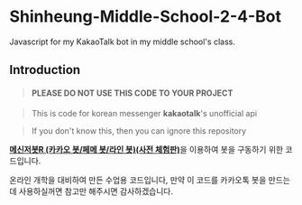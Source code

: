 # Shinheung-Middle-School-2-4-Bot
Javascript for my KakaoTalk bot in my middle school's class.
## Introduction
> #### PLEASE DO NOT USE THIS CODE TO YOUR PROJECT

> This is code for korean messenger **kakaotalk**'s unofficial api

> If you don't know this, then you can ignore this repository

[**메신저봇R (카카오 봇/페메 봇/라인 봇)(사전 체험판)**](https://play.google.com/store/apps/details?id=com.xfl.msgbot "**메신저봇R (카카오 봇/페메 봇/라인 봇)(사전 체험판)**")을 이용하여 봇을 구동하기 위한 코드입니다.

온라인 개학을 대비하여 만든 수업용 코드입니다, 만약 이 코드를 카카오톡 봇을 만드는데 사용하실꺼면 참고만 해주시면 감사하겠습니다.
